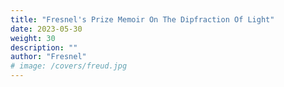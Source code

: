 ```yaml
---
title: "Fresnel's Prize Memoir On The Dipfraction Of Light"
date: 2023-05-30
weight: 30
description: ""
author: "Fresnel"
# image: /covers/freud.jpg
---
```


